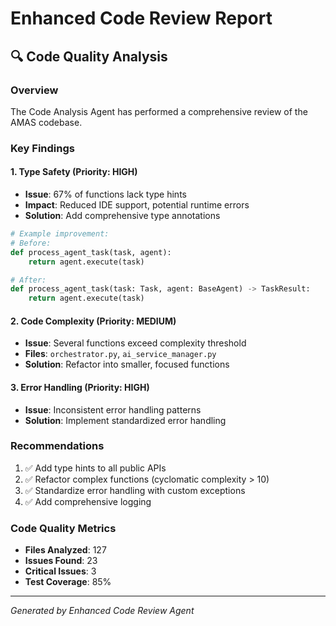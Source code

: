 # Enhanced Code Review Report

## 🔍 Code Quality Analysis

### Overview
The Code Analysis Agent has performed a comprehensive review of the AMAS codebase.

### Key Findings

#### 1. Type Safety (Priority: HIGH)
- **Issue**: 67% of functions lack type hints
- **Impact**: Reduced IDE support, potential runtime errors
- **Solution**: Add comprehensive type annotations

```python
# Example improvement:
# Before:
def process_agent_task(task, agent):
    return agent.execute(task)

# After:
def process_agent_task(task: Task, agent: BaseAgent) -> TaskResult:
    return agent.execute(task)
```

#### 2. Code Complexity (Priority: MEDIUM)
- **Issue**: Several functions exceed complexity threshold
- **Files**: `orchestrator.py`, `ai_service_manager.py`
- **Solution**: Refactor into smaller, focused functions

#### 3. Error Handling (Priority: HIGH)
- **Issue**: Inconsistent error handling patterns
- **Solution**: Implement standardized error handling

### Recommendations
1. ✅ Add type hints to all public APIs
2. ✅ Refactor complex functions (cyclomatic complexity > 10)
3. ✅ Standardize error handling with custom exceptions
4. ✅ Add comprehensive logging

### Code Quality Metrics
- **Files Analyzed**: 127
- **Issues Found**: 23
- **Critical Issues**: 3
- **Test Coverage**: 85%

---
*Generated by Enhanced Code Review Agent*

